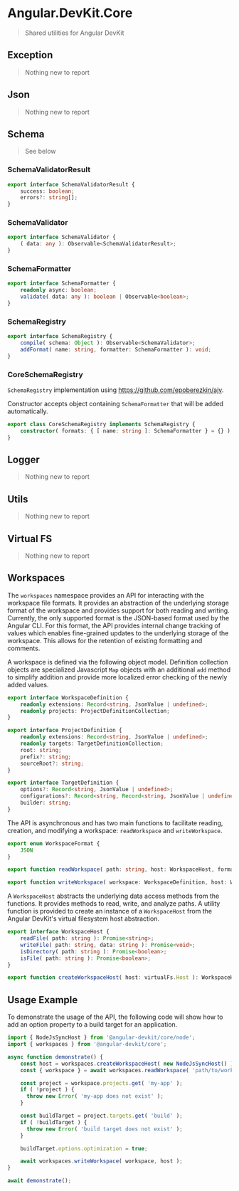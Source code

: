 # Angular.DevKit.Core

> Shared utilities for Angular DevKit

## Exception

> Nothing new to report

## Json

> Nothing new to report

## Schema

> See below

### SchemaValidatorResult

```ts
export interface SchemaValidatorResult {
    success: boolean;
    errors?: string[];
}
```

### SchemaValidator

```ts
export interface SchemaValidator {
    ( data: any ): Observable<SchemaValidatorResult>;
}
```

### SchemaFormatter

```ts
export interface SchemaFormatter {
    readonly async: boolean;
    validate( data: any ): boolean | Observable<boolean>;
}
```

### SchemaRegistry

```ts
export interface SchemaRegistry {
    compile( schema: Object ): Observable<SchemaValidator>;
    addFormat( name: string, formatter: SchemaFormatter ): void;
}
```

### CoreSchemaRegistry

`SchemaRegistry` implementation using <https://github.com/epoberezkin/ajv>.

Constructor accepts object containing `SchemaFormatter` that will be added automatically.

```ts
export class CoreSchemaRegistry implements SchemaRegistry {
    constructor( formats: { [ name: string ]: SchemaFormatter } = {} ) {}
}
```

## Logger

> Nothing new to report

## Utils

> Nothing new to report

## Virtual FS

> Nothing new to report

## Workspaces

The `workspaces` namespace provides an API for interacting with the workspace file formats.
It provides an abstraction of the underlying storage format of the workspace and provides support for both reading and writing.
Currently, the only supported format is the JSON-based format used by the Angular CLI.
For this format, the API provides internal change tracking of values which enables fine-grained updates to the underlying storage of the workspace.
This allows for the retention of existing formatting and comments.

A workspace is defined via the following object model.
Definition collection objects are specialized Javascript `Map` objects with an additional `add` method to simplify addition and provide more localized error checking of the newly added values.

```ts
export interface WorkspaceDefinition {
    readonly extensions: Record<string, JsonValue | undefined>;
    readonly projects: ProjectDefinitionCollection;
}

export interface ProjectDefinition {
    readonly extensions: Record<string, JsonValue | undefined>;
    readonly targets: TargetDefinitionCollection;
    root: string;
    prefix?: string;
    sourceRoot?: string;
}

export interface TargetDefinition {
    options?: Record<string, JsonValue | undefined>;
    configurations?: Record<string, Record<string, JsonValue | undefined> | undefined>;
    builder: string;
}
```

The API is asynchronous and has two main functions to facilitate reading, creation, and modifying
a workspace: `readWorkspace` and `writeWorkspace`.

```ts
export enum WorkspaceFormat {
    JSON
}
```

```ts
export function readWorkspace( path: string, host: WorkspaceHost, format?: WorkspaceFormat ): Promise<{ workspace: WorkspaceDefinition; }>;
```

```ts
export function writeWorkspace( workspace: WorkspaceDefinition, host: WorkspaceHost, path?: string, format?: WorkspaceFormat ): Promise<void>;
```

A `WorkspaceHost` abstracts the underlying data access methods from the functions.
It provides methods to read, write, and analyze paths.
A utility function is provided to create an instance of a `WorkspaceHost` from the Angular DevKit's virtual filesystem host abstraction.

```ts
export interface WorkspaceHost {
    readFile( path: string ): Promise<string>;
    writeFile( path: string, data: string ): Promise<void>;
    isDirectory( path: string ): Promise<boolean>;
    isFile( path: string ): Promise<boolean>;
}

export function createWorkspaceHost( host: virtualFs.Host ): WorkspaceHost;
```

## Usage Example

To demonstrate the usage of the API, the following code will show how to add an option property to a build target for an application.

```ts
import { NodeJsSyncHost } from '@angular-devkit/core/node';
import { workspaces } from '@angular-devkit/core';

async function demonstrate() {
    const host = workspaces.createWorkspaceHost( new NodeJsSyncHost() );
    const { workspace } = await workspaces.readWorkspace( 'path/to/workspace/directory/', host );

    const project = workspace.projects.get( 'my-app' );
    if ( !project ) {
      throw new Error( 'my-app does not exist' );
    }

    const buildTarget = project.targets.get( 'build' );
    if ( !buildTarget ) {
      throw new Error( 'build target does not exist' );
    }

    buildTarget.options.optimization = true;

    await workspaces.writeWorkspace( workspace, host );
}

await demonstrate();
```
